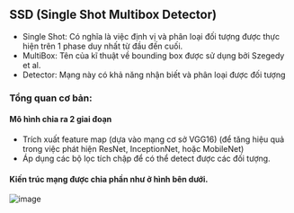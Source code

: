 ## SSD (Single Shot Multibox Detector)
* Single Shot: Có nghĩa là việc định vị và phân loại đối tượng được thực hiện trên 1 phase duy nhất từ đầu đến cuối.
* MultiBox: Tên của kĩ thuật về bounding box được sử dụng bởi Szegedy et al.
* Detector: Mạng này có khả năng nhận biết và phân loại được đối tượng

### Tổng quan cơ bản:
#### Mô hình chia ra 2 giai đoạn
* Trích xuất feature map (dựa vào mạng cơ sở VGG16)  (để tăng hiệu quả trong việc phát hiện ResNet, InceptionNet, hoặc MobileNet)
* Áp dụng các bộ lọc tích chập để có thể detect được các đối tượng.

#### Kiến trúc mạng được chia phần như ở hình bên dưới.

![image](https://user-images.githubusercontent.com/72034584/158386985-ccbb5488-7c92-4a8e-bb64-48bd7252fd60.png)

